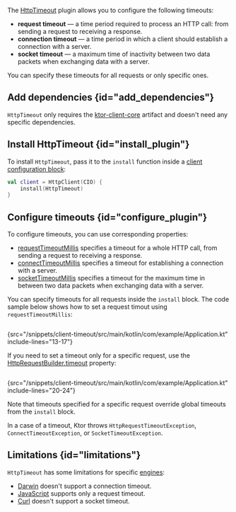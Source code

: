 [//]: # (title: Timeout)

<tldr>
<var name="example_name" value="client-timeout"/>
<include from="lib.topic" element-id="download_example"/>
</tldr>

The [HttpTimeout](https://api.ktor.io/ktor-client/ktor-client-core/io.ktor.client.plugins/-http-timeout/index.html) plugin allows you to configure the following timeouts:
* __request timeout__ — a time period required to process an HTTP call: from sending a request to receiving a response.
* __connection timeout__ — a time period in which a client should establish a connection with a server.
* __socket timeout__ — a maximum time of inactivity between two data packets when exchanging data with a server.

You can specify these timeouts for all requests or only specific ones.

## Add dependencies {id="add_dependencies"}
`HttpTimeout` only requires the [ktor-client-core](client-dependencies.md) artifact and doesn't need any specific dependencies.


## Install HttpTimeout {id="install_plugin"}

To install `HttpTimeout`, pass it to the `install` function inside a [client configuration block](create-client.md#configure-client):
```kotlin
val client = HttpClient(CIO) {
    install(HttpTimeout)
}
```


## Configure timeouts {id="configure_plugin"}

To configure timeouts, you can use corresponding properties:
* [requestTimeoutMillis](https://api.ktor.io/ktor-client/ktor-client-core/io.ktor.client.plugins/-http-timeout/-http-timeout-capability-configuration/request-timeout-millis.html) specifies a timeout for a whole HTTP call, from sending a request to receiving a response.
* [connectTimeoutMillis](https://api.ktor.io/ktor-client/ktor-client-core/io.ktor.client.plugins/-http-timeout/-http-timeout-capability-configuration/connect-timeout-millis.html) specifies a timeout for establishing a connection with a server.
* [socketTimeoutMillis](https://api.ktor.io/ktor-client/ktor-client-core/io.ktor.client.plugins/-http-timeout/-http-timeout-capability-configuration/socket-timeout-millis.html) specifies a timeout for the maximum time in between two data packets when exchanging data with a server.

You can specify timeouts for all requests inside the `install` block. The code sample below shows how to set a request timout using `requestTimeoutMillis`:
```kotlin
```
{src="/snippets/client-timeout/src/main/kotlin/com/example/Application.kt" include-lines="13-17"}

If you need to set a timeout only for a specific request, use the [HttpRequestBuilder.timeout](https://api.ktor.io/ktor-client/ktor-client-core/io.ktor.client.plugins/timeout.html) property:

```kotlin
```
{src="/snippets/client-timeout/src/main/kotlin/com/example/Application.kt" include-lines="20-24"}

Note that timeouts specified for a specific request override global timeouts from the `install` block.

In a case of a timeout, Ktor throws `HttpRequestTimeoutException`, `ConnectTimeoutException`, or `SocketTimeoutException`.


## Limitations {id="limitations"}

`HttpTimeout` has some limitations for specific [engines](http-client_engines.md):
* [Darwin](http-client_engines.md#darwin) doesn't support a connection timeout.
* [JavaScript](http-client_engines.md#js) supports only a request timeout.
* [Curl](http-client_engines.md#curl) doesn't support a socket timeout.
